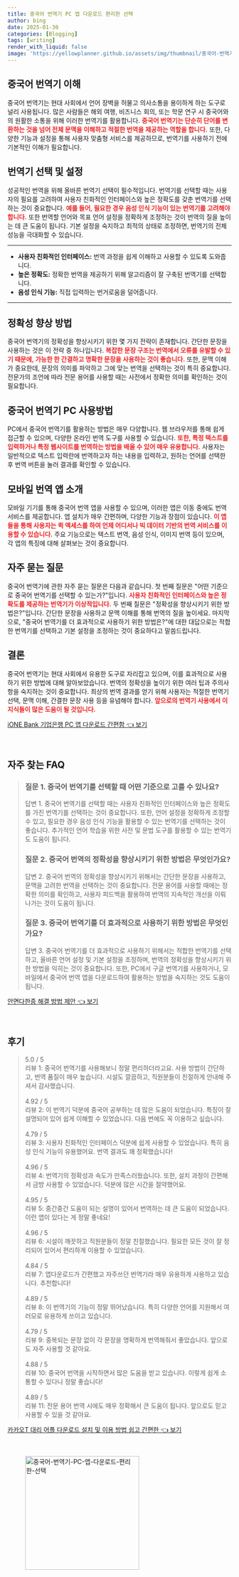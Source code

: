```yaml
---
title: 중국어 번역기 PC 앱 다운로드 편리한 선택
author: bing
date: 2025-01-30
categories: [Blogging]
tags: [writing]
render_with_liquid: false
image: 'https://yellowplanner.github.io/assets/img/thumbnail/중국어-번역기-PC-앱-다운로드-편리한-선택.webp'
---
```



<h2 id='중국어 번역기 이해'>중국어 번역기 이해</h2>

<p>중국어 번역기는 현대 사회에서 언어 장벽을 허물고 의사소통을 용이하게 하는 도구로 널리 사용됩니다. 많은 사람들은 해외 여행, 비즈니스 회의, 또는 학문 연구 시 중국어와의 원활한 소통을 위해 이러한 번역기를 활용합니다. <b><span style="color: #ee2323;">중국어 번역기는 단순히 단어를 변환하는 것을 넘어 전체 문맥을 이해하고 적절한 번역을 제공하는 역할을 합니다.</span></b> 또한, 다양한 기능과 설정을 통해 사용자 맞춤형 서비스를 제공하므로, 번역기를 사용하기 전에 기본적인 이해가 필요합니다.</p>

<h2 id='번역기 선택 및 설정'>번역기 선택 및 설정</h2>

<p>성공적인 번역을 위해 올바른 번역기 선택이 필수적입니다. 번역기를 선택할 때는 사용자의 필요를 고려하여 사용자 친화적인 인터페이스와 높은 정확도를 갖춘 번역기를 선택하는 것이 중요합니다. <b><span style="color: #ee2323;">예를 들어, 필요한 경우 음성 인식 기능이 있는 번역기를 고려해야 합니다.</span></b> 또한 번역할 언어와 목표 언어 설정을 정확하게 조정하는 것이 번역의 질을 높이는 데 큰 도움이 됩니다. 기본 설정을 숙지하고 최적의 상태로 조정하면, 번역기의 전체 성능을 극대화할 수 있습니다.</p>

<hr />

<ul>
    <li><b>사용자 친화적인 인터페이스:</b> 번역 과정을 쉽게 이해하고 사용할 수 있도록 도와줍니다.</li>
    <li><b>높은 정확도:</b> 정확한 번역을 제공하기 위해 알고리즘이 잘 구축된 번역기를 선택합니다.</li>
    <li><b>음성 인식 기능:</b> 직접 입력하는 번거로움을 덜어줍니다.</li>
</ul>

<hr />

<h2 id='정확성 향상 방법'>정확성 향상 방법</h2>

<p>중국어 번역기의 정확성을 향상시키기 위한 몇 가지 전략이 존재합니다. 간단한 문장을 사용하는 것은 이 전략 중 하나입니다. <b><span style="color: #ee2323;">복잡한 문장 구조는 번역에서 오류를 유발할 수 있기 때문에, 가능한 한 간결하고 명확한 문장을 사용하는 것이 좋습니다.</span></b> 또한, 문맥 이해가 중요한데, 문장의 의미를 파악하고 그에 맞는 번역을 선택하는 것이 특히 중요합니다. 전문가의 조언에 따라 전문 용어를 사용할 때는 사전에서 정확한 의미를 확인하는 것이 필요합니다.</p>

<h2 id='중국어 번역기 PC 사용방법'>중국어 번역기 PC 사용방법</h2>

<p>PC에서 중국어 번역기를 활용하는 방법은 매우 다양합니다. 웹 브라우저를 통해 쉽게 접근할 수 있으며, 다양한 온라인 번역 도구를 사용할 수 있습니다. <b><span style="color: #ee2323;">또한, 특정 텍스트를 입력하거나 특정 웹사이트를 번역하는 방법을 배울 수 있어 매우 유용합니다.</span></b> 사용자는 일반적으로 텍스트 입력란에 번역하고자 하는 내용을 입력하고, 원하는 언어를 선택한 후 번역 버튼을 눌러 결과를 확인할 수 있습니다.</p>

<h2 id='모바일 번역 앱 소개'>모바일 번역 앱 소개</h2>

<p>모바일 기기를 통해 중국어 번역 앱을 사용할 수 있으며, 이러한 앱은 이동 중에도 번역 서비스를 제공합니다. 앱 설치가 매우 간편하며, 다양한 기능과 장점이 있습니다. <b><span style="color: #ee2323;">이 앱들을 통해 사용자는 퀵 액세스를 하여 언제 어디서나 빅 데이터 기반의 번역 서비스를 이용할 수 있습니다.</span></b> 주요 기능으로는 텍스트 번역, 음성 인식, 이미지 번역 등이 있으며, 각 앱의 특징에 대해 살펴보는 것이 중요합니다.</p>

<h2 id='자주 묻는 질문'>자주 묻는 질문</h2>

<p>중국어 번역기에 관한 자주 묻는 질문은 다음과 같습니다. 첫 번째 질문은 "어떤 기준으로 중국어 번역기를 선택할 수 있는가?"입니다. <b><span style="color: #ee2323;">사용자 친화적인 인터페이스와 높은 정확도를 제공하는 번역기가 이상적입니다.</span></b> 두 번째 질문은 "정확성을 향상시키기 위한 방법은?"입니다. 간단한 문장을 사용하고 문맥 이해를 통해 번역의 질을 높이세요. 마지막으로, "중국어 번역기를 더 효과적으로 사용하기 위한 방법은?"에 대한 대답으로는 적합한 번역기를 선택하고 기본 설정을 조정하는 것이 중요하다고 말씀드립니다.</p>

<h2 id='결론'>결론</h2>

<p>중국어 번역기는 현대 사회에서 유용한 도구로 자리잡고 있으며, 이를 효과적으로 사용하기 위한 방법에 대해 알아보았습니다. 번역의 정확성을 높이기 위한 여러 팁과 주의사항을 숙지하는 것이 중요합니다. 최상의 번역 결과를 얻기 위해 사용자는 적절한 번역기 선택, 문맥 이해, 간결한 문장 사용 등을 유념해야 합니다. <b><span style="color: #ee2323;">앞으로의 번역기 사용에서 이 지식들이 많은 도움이 될 것입니다.</span></b></p>


<p><a class="click-button" title="iONE Bank 기업은행 PC 앱 다운로드 간편함" href="https://yellowplanner.github.io/posts/iONE-Bank-%EA%B8%B0%EC%97%85%EC%9D%80%ED%96%89-PC-%EC%95%B1-%EB%8B%A4%EC%9A%B4%EB%A1%9C%EB%93%9C-%EA%B0%84%ED%8E%B8%ED%95%A8/" rel="dofollow">iONE Bank 기업은행 PC 앱 다운로드 간편함 👈 보기</a></p><br>
<h2 id='자주_찾는_FAQ'>자주 찾는 FAQ</h2>
<div itemscope="" itemtype="https://schema.org/FAQPage"> 
<blockquote> 
<div itemscope="" itemprop="mainEntity" itemtype="https://schema.org/Question"> 
<h3 itemprop="name">질문 1. 중국어 번역기를 선택할 때 어떤 기준으로 고를 수 있나요?</h3> 
<div itemscope="" itemprop="acceptedAnswer" itemtype="https://schema.org/Answer"> 
<span itemprop="text"> 
<p>답변 1. 중국어 번역기를 선택할 때는 사용자 친화적인 인터페이스와 높은 정확도를 가진 번역기를 선택하는 것이 중요합니다. 또한, 언어 설정을 정확하게 조정할 수 있고, 필요한 경우 음성 인식 기능을 활용할 수 있는 번역기를 선택하는 것이 좋습니다. 추가적인 언어 학습을 위한 사전 및 문법 도구를 활용할 수 있는 번역기도 도움이 됩니다.</p> 
</span> 
</div> 
</div> 

<div itemscope="" itemprop="mainEntity" itemtype="https://schema.org/Question"> 
<h3 itemprop="name">질문 2. 중국어 번역의 정확성을 향상시키기 위한 방법은 무엇인가요?</h3> 
<div itemscope="" itemprop="acceptedAnswer" itemtype="https://schema.org/Answer"> 
<span itemprop="text"> 
<p>답변 2. 중국어 번역의 정확성을 향상시키기 위해서는 간단한 문장을 사용하고, 문맥을 고려한 번역을 선택하는 것이 중요합니다. 전문 용어를 사용할 때에는 정확한 의미를 확인하고, 사용자 피드백을 활용하여 번역의 지속적인 개선을 이뤄나가는 것이 도움이 됩니다.</p> 
</span> 
</div> 
</div> 

<div itemscope="" itemprop="mainEntity" itemtype="https://schema.org/Question"> 
<h3 itemprop="name">질문 3. 중국어 번역기를 더 효과적으로 사용하기 위한 방법은 무엇인가요?</h3> 
<div itemscope="" itemprop="acceptedAnswer" itemtype="https://schema.org/Answer"> 
<span itemprop="text"> 
<p>답변 3. 중국어 번역기를 더 효과적으로 사용하기 위해서는 적합한 번역기를 선택하고, 올바른 언어 설정 및 기본 설정을 조정하며, 번역의 정확성을 향상시키기 위한 방법을 익히는 것이 중요합니다. 또한, PC에서 구글 번역기를 사용하거나, 모바일에서 중국어 번역 앱을 다운로드하여 활용하는 방법을 숙지하는 것도 도움이 됩니다.</p> 
</span> 
</div> 
</div> 
</blockquote> 
</div>
<p><a class="click-button" title="안면다한증 해결 방법 제안" href="https://yellowplanner.github.io/posts/%EC%95%88%EB%A9%B4%EB%8B%A4%ED%95%9C%EC%A6%9D-%ED%95%B4%EA%B2%B0-%EB%B0%A9%EB%B2%95-%EC%A0%9C%EC%95%88/" rel="dofollow">안면다한증 해결 방법 제안 👈 보기</a></p><br>
<h2 id='후기'>후기</h2>
<div itemscope itemtype="https://schema.org/Product">
  <blockquote>
  <div itemprop="review" itemscope itemtype="https://schema.org/Review">
      <div itemprop="reviewRating" itemscope itemtype="https://schema.org/Rating"> <span itemprop="ratingValue">5.0</span> / <span itemprop="bestRating">5</span> </div>
      <span itemprop="reviewBody">리뷰 1: 중국어 번역기를 사용해보니 정말 편리하더라고요. 사용 방법이 간단하고, 번역 품질이 매우 높습니다. 시설도 깔끔하고, 직원분들이 친절하게 안내해 주셔서 감사했습니다.</span>
  </div>
  <br>
  <div itemprop="review" itemscope itemtype="https://schema.org/Review">
      <div itemprop="reviewRating" itemscope itemtype="https://schema.org/Rating"> <span itemprop="ratingValue">4.92</span> / <span itemprop="bestRating">5</span> </div>
      <span itemprop="reviewBody">리뷰 2: 이 번역기 덕분에 중국어 공부하는 데 많은 도움이 되었습니다. 특징이 잘 설명되어 있어 쉽게 이해할 수 있었습니다. 다음 번에도 꼭 이용하고 싶습니다.</span>
  </div>
  <br>
  <div itemprop="review" itemscope itemtype="https://schema.org/Review">
      <div itemprop="reviewRating" itemscope itemtype="https://schema.org/Rating"> <span itemprop="ratingValue">4.79</span> / <span itemprop="bestRating">5</span> </div>
      <span itemprop="reviewBody">리뷰 3: 사용자 친화적인 인터페이스 덕분에 쉽게 사용할 수 있었습니다. 특히 음성 인식 기능이 유용했어요. 번역 결과도 꽤 정확했습니다!</span>
  </div>
  <br>
  <div itemprop="review" itemscope itemtype="https://schema.org/Review">
      <div itemprop="reviewRating" itemscope itemtype="https://schema.org/Rating"> <span itemprop="ratingValue">4.96</span> / <span itemprop="bestRating">5</span> </div>
      <span itemprop="reviewBody">리뷰 4: 번역기의 정확성과 속도가 만족스러웠습니다. 또한, 설치 과정이 간편해서 금방 사용할 수 있었습니다. 덕분에 많은 시간을 절약했어요.</span>
  </div>
  <br>
  <div itemprop="review" itemscope itemtype="https://schema.org/Review">
      <div itemprop="reviewRating" itemscope itemtype="https://schema.org/Rating"> <span itemprop="ratingValue">4.95</span> / <span itemprop="bestRating">5</span> </div>
      <span itemprop="reviewBody">리뷰 5: 중간중간 도움이 되는 설명이 있어서 번역하는 데 큰 도움이 되었습니다. 이런 앱이 있다는 게 정말 좋네요!</span>
  </div>
  <br>
  <div itemprop="review" itemscope itemtype="https://schema.org/Review">
      <div itemprop="reviewRating" itemscope itemtype="https://schema.org/Rating"> <span itemprop="ratingValue">4.96</span> / <span itemprop="bestRating">5</span> </div>
      <span itemprop="reviewBody">리뷰 6: 시설이 깨끗하고 직원분들이 정말 친절했습니다. 필요한 모든 것이 잘 정리되어 있어서 편리하게 이용할 수 있었습니다.</span>
  </div>
  <br>
  <div itemprop="review" itemscope itemtype="https://schema.org/Review">
      <div itemprop="reviewRating" itemscope itemtype="https://schema.org/Rating"> <span itemprop="ratingValue">4.84</span> / <span itemprop="bestRating">5</span> </div>
      <span itemprop="reviewBody">리뷰 7: 앱다운로드가 간편했고 자주쓰던 번역기라 매우 유용하게 사용하고 있습니다. 추천합니다!</span>
  </div>
  <br>
  <div itemprop="review" itemscope itemtype="https://schema.org/Review">
      <div itemprop="reviewRating" itemscope itemtype="https://schema.org/Rating"> <span itemprop="ratingValue">4.89</span> / <span itemprop="bestRating">5</span> </div>
      <span itemprop="reviewBody">리뷰 8: 이 번역기의 기능이 정말 뛰어났습니다. 특히 다양한 언어를 지원해서 여러모로 유용하게 쓰이고 있습니다.</span>
  </div>
  <br>
  <div itemprop="review" itemscope itemtype="https://schema.org/Review">
      <div itemprop="reviewRating" itemscope itemtype="https://schema.org/Rating"> <span itemprop="ratingValue">4.79</span> / <span itemprop="bestRating">5</span> </div>
      <span itemprop="reviewBody">리뷰 9: 중복되는 문장 없이 각 문장을 명확하게 번역해줘서 좋았습니다. 앞으로도 자주 사용할 것 같아요.</span>
  </div>
  <br>
  <div itemprop="review" itemscope itemtype="https://schema.org/Review">
      <div itemprop="reviewRating" itemscope itemtype="https://schema.org/Rating"> <span itemprop="ratingValue">4.88</span> / <span itemprop="bestRating">5</span> </div>
      <span itemprop="reviewBody">리뷰 10: 중국어 번역을 시작하면서 많은 도움을 받고 있습니다. 이렇게 쉽게 소통할 수 있다니 정말 좋습니다!</span>
  </div>
  <br>
  <div itemprop="review" itemscope itemtype="https://schema.org/Review">
      <div itemprop="reviewRating" itemscope itemtype="https://schema.org/Rating"> <span itemprop="ratingValue">4.89</span> / <span itemprop="bestRating">5</span> </div>
      <span itemprop="reviewBody">리뷰 11: 전문 용어 번역 시에도 매우 정확해서 큰 도움이 됩니다. 앞으로도 믿고 사용할 수 있을 것 같아요.</span>
  </div>
  </blockquote>
</div>
<p><a class="click-button" title="카카오T 대리 어플 다운로드 설치 및 이용 방법 쉽고 간편한" href="https://yellowplanner.github.io/posts/%EC%B9%B4%EC%B9%B4%EC%98%A4T-%EB%8C%80%EB%A6%AC-%EC%96%B4%ED%94%8C-%EB%8B%A4%EC%9A%B4%EB%A1%9C%EB%93%9C-%EC%84%A4%EC%B9%98-%EB%B0%8F-%EC%9D%B4%EC%9A%A9-%EB%B0%A9%EB%B2%95-%EC%89%BD%EA%B3%A0-%EA%B0%84%ED%8E%B8%ED%95%9C/" rel="dofollow">카카오T 대리 어플 다운로드 설치 및 이용 방법 쉽고 간편한 👈 보기</a></p><br>
<figure class="image"><img src="https://yellowplanner.github.io/assets/img/thumbnail/중국어-번역기-PC-앱-다운로드-편리한-선택.webp" alt="중국어-번역기-PC-앱-다운로드-편리한-선택" width="256" height="256"></figure>